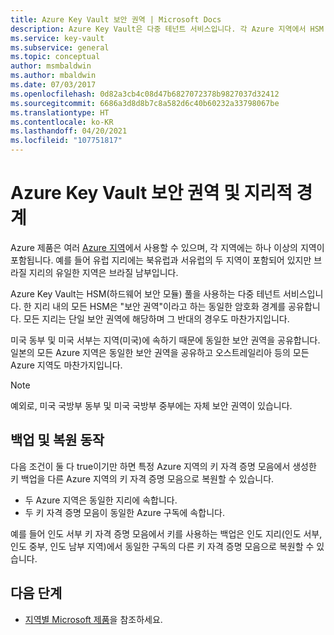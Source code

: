 ```yaml
---
title: Azure Key Vault 보안 권역 | Microsoft Docs
description: Azure Key Vault은 다중 테넌트 서비스입니다. 각 Azure 지역에서 HSM 풀을 사용합니다. 지리적 지역의 모든 지역은 암호화 경계를 공유합니다.
ms.service: key-vault
ms.subservice: general
ms.topic: conceptual
author: msmbaldwin
ms.author: mbaldwin
ms.date: 07/03/2017
ms.openlocfilehash: 0d82a3cb4c08d47b6827072378b9827037d32412
ms.sourcegitcommit: 6686a3d8d8b7c8a582d6c40b60232a33798067be
ms.translationtype: HT
ms.contentlocale: ko-KR
ms.lasthandoff: 04/20/2021
ms.locfileid: "107751817"
---
```

# <a name="azure-key-vault-security-worlds-and-geographic-boundaries"></a>Azure Key Vault 보안 권역 및 지리적 경계

Azure 제품은 여러 [Azure 지역](https://azure.microsoft.com/en-us/global-infrastructure/geographies/)에서 사용할 수 있으며, 각 지역에는 하나 이상의 지역이 포함됩니다. 예를 들어 유럽 지리에는 북유럽과 서유럽의 두 지역이 포함되어 있지만 브라질 지리의 유일한 지역은 브라질 남부입니다.

Azure Key Vault는 HSM(하드웨어 보안 모듈) 풀을 사용하는 다중 테넌트 서비스입니다. 한 지리 내의 모든 HSM은 "보안 권역"이라고 하는 동일한 암호화 경계를 공유합니다. 모든 지리는 단일 보안 권역에 해당하며 그 반대의 경우도 마찬가지입니다.

미국 동부 및 미국 서부는 지역(미국)에 속하기 때문에 동일한 보안 권역을 공유합니다. 일본의 모든 Azure 지역은 동일한 보안 권역을 공유하고 오스트레일리아 등의 모든 Azure 지역도 마찬가지입니다.

>[!NOTE]
> 예외로, 미국 국방부 동부 및 미국 국방부 중부에는 자체 보안 권역이 있습니다.

## <a name="backup-and-restore-behavior"></a>백업 및 복원 동작

다음 조건이 둘 다 true이기만 하면 특정 Azure 지역의 키 자격 증명 모음에서 생성한 키 백업을 다른 Azure 지역의 키 자격 증명 모음으로 복원할 수 있습니다.

- 두 Azure 지역은 동일한 지리에 속합니다.
- 두 키 자격 증명 모음이 동일한 Azure 구독에 속합니다.

예를 들어 인도 서부 키 자격 증명 모음에서 키를 사용하는 백업은 인도 지리(인도 서부, 인도 중부, 인도 남부 지역)에서 동일한 구독의 다른 키 자격 증명 모음으로 복원할 수 있습니다.

## <a name="next-steps"></a>다음 단계

- [지역별 Microsoft 제품](https://azure.microsoft.com/regions/services/)을 참조하세요.
